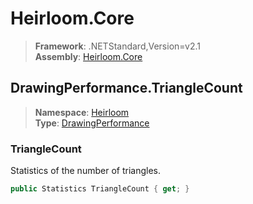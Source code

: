 # Heirloom.Core

> **Framework**: .NETStandard,Version=v2.1  
> **Assembly**: [Heirloom.Core][0]  

## DrawingPerformance.TriangleCount

> **Namespace**: [Heirloom][0]  
> **Type**: [DrawingPerformance][1]  

### TriangleCount

Statistics of the number of triangles.

```cs
public Statistics TriangleCount { get; }
```

[0]: ../../../Heirloom.Core.md
[1]: ../DrawingPerformance.md
